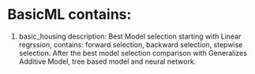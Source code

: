 # BasicML contains:
1) basic_housing description: Best Model selection starting with Linear regrssion, contains: forward selection, backward selection, stepwise selection. After the best model selection comparison with Generalizes Additive Model, tree based model and neural network.
